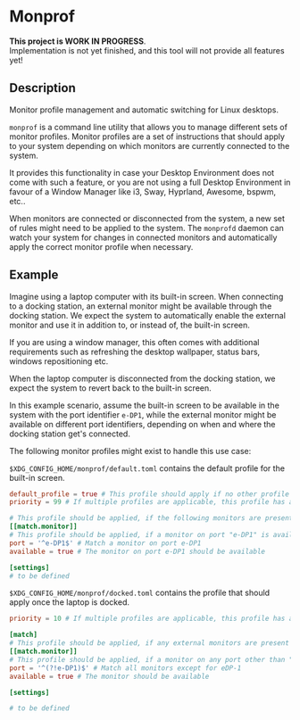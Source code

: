 # Monprof

**This project is WORK IN PROGRESS**.  
Implementation is not yet finished, and this tool will not provide all features yet!

## Description

Monitor profile management and automatic switching for Linux desktops.

`monprof` is a command line utility that allows you to manage different sets of monitor profiles.
Monitor profiles are a set of instructions that should apply to your system depending on which monitors are currently
connected to the system.

It provides this functionality in case your Desktop Environment does not come with such a feature, or you are not using
a full Desktop Environment in favour of a Window Manager like i3, Sway, Hyprland, Awesome,
bspwm, etc..

When monitors are connected or disconnected from the system, a new set of rules might need to be applied to the system.
The `monprofd` daemon can watch your system for changes in connected monitors and automatically apply the correct
monitor profile when necessary.

## Example

Imagine using a laptop computer with its built-in screen. When connecting to a docking station, an external monitor
might be available through the docking station. We expect the system to automatically enable the external monitor and
use it in addition to, or instead of, the built-in screen.

If you are using a window manager, this often comes with additional requirements such as refreshing the desktop
wallpaper, status bars, windows repositioning etc.

When the laptop computer is disconnected from the docking station, we expect the system to revert back to the built-in
screen.

In this example scenario, assume the built-in screen to be available in the system with the port identifier `e-DP1`,
while the external monitor might be available on different port identifiers, depending on when and where the docking
station get's connected.

The following monitor profiles might exist to handle this use case:

`$XDG_CONFIG_HOME/monprof/default.toml` contains the default profile for the built-in screen.

```toml
default_profile = true # This profile should apply if no other profile is applicable
priority = 99 # If multiple profiles are applicable, this profile has a very low priority (0 is the highest priority)

# This profile should be applied, if the following monitors are present
[[match.monitor]]
# This profile should be applied, if a monitor on port "e-DP1" is available.
port = '^e-DP1$' # Match a monitor on port e-DP1
available = true # The monitor on port e-DP1 should be available

[settings]
# to be defined
```

`$XDG_CONFIG_HOME/monprof/docked.toml` contains the profile that should apply once the laptop is docked.

```toml
priority = 10 # If multiple profiles are applicable, this profile has a quite high priority

[match]
# This profile should be applied, if any external monitors are present
[[match.monitor]]
# This profile should be applied, if a monitor on any port other than "e-DP1" is available.
port = '^(?!e-DP1)$' # Match all monitors except for eDP-1
available = true # The monitor should be available

[settings]

# to be defined
```
